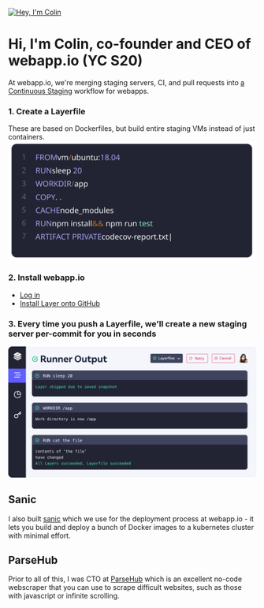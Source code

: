 [![Hey, I'm Colin](https://pimp-my-readme.webapp.io/pimp-my-readme/sliding-text?emojis=1f60e_1f5a5-fe0f&text=Hey%252C%2520I%27m%2520Colin)](https://pimp-my-readme.webapp.io)

# Hi, I'm Colin, co-founder and CEO of webapp.io (YC S20)

At webapp.io, we're merging staging servers, CI, and pull requests into [a Continuous Staging](https://continuousstaging.com) workflow for webapps.

### 1. Create a Layerfile
These are based on Dockerfiles, but build entire staging VMs instead of just containers.
![Layerfile](https://raw.githubusercontent.com/ColinChartier/colinchartier/master/static/images/layerfile.svg)


### 2. Install webapp.io
- [Log in](https://webapp.io/register)
- [Install Layer onto GitHub](https://github.com/apps/webappio/installations/new)

### 3. Every time you push a Layerfile, we'll create a new staging server per-commit for you in seconds
![Dashboard](https://raw.githubusercontent.com/ColinChartier/colinchartier/master/static/images/dash.svg)


## Sanic
I also built [sanic](https://sanic.io) which we use for the deployment process at webapp.io - it lets you
build and deploy a bunch of Docker images to a kubernetes cluster with minimal effort.

## ParseHub
Prior to all of this, I was CTO at [ParseHub](https://parsehub.com) which is an excellent no-code webscraper
that you can use to scrape difficult websites, such as those with javascript or infinite scrolling.
